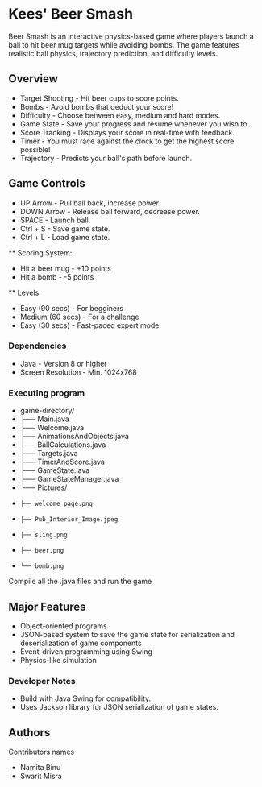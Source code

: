 # Kees' Beer Smash

Beer Smash is an interactive physics-based game where players launch a ball to hit beer mug targets while avoiding bombs. 
The game features realistic ball physics, trajectory prediction, and difficulty levels.

## Overview

* Target Shooting - Hit beer cups to score points.
* Bombs - Avoid bombs that deduct your score!
* Difficulty - Choose between easy, medium and hard modes.
* Game State - Save your progress and resume whenever you wish to.
* Score Tracking - Displays your score in real-time with feedback.
* Timer - You must race against the clock to get the highest score possible!
* Trajectory - Predicts your ball's path before launch.

## Game Controls

* UP Arrow - Pull ball back, increase power.
* DOWN Arrow - Release ball forward, decrease power.
* SPACE - Launch ball.
* Ctrl + S - Save game state.
* Ctrl + L - Load game state.

**  Scoring System:
* Hit a beer mug - +10 points
* Hit a bomb - -5 points

**  Levels:
* Easy (90 secs) - For begginers
* Medium (60 secs) - For a challenge
* Easy (30 secs) - Fast-paced expert mode

### Dependencies

* Java - Version 8 or higher
* Screen Resolution - Min. 1024x768

### Executing program

* game-directory/
* ├── Main.java
* ├── Welcome.java
* ├── AnimationsAndObjects.java
* ├── BallCalculations.java
* ├── Targets.java
* ├── TimerAndScore.java
* ├── GameState.java
* ├── GameStateManager.java
* └── Pictures/
*     ├── welcome_page.png
*     ├── Pub_Interior_Image.jpeg
*     ├── sling.png
*     ├── beer.png
*     └── bomb.png

Compile all the .java files and run the game

## Major Features

* Object-oriented programs
* JSON-based system to save the game state for serialization and deserialization of game components
* Event-driven programming using Swing
* Physics-like simulation

### Developer Notes

* Build with Java Swing for compatibility.
* Uses Jackson library for JSON serialization of game states.

## Authors

Contributors names

* Namita Binu
* Swarit Misra
